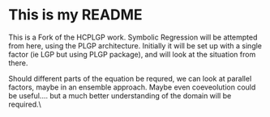 # This is my README
This is a Fork of the HCPLGP work.
Symbolic Regression will be attempted from here, using the PLGP architecture.
Initially it will be set up with a single factor (ie LGP but using PLGP package), and will look at the situation from there.

Should different parts of the equation be requred, we can look at parallel factors, maybe in an ensemble approach. Maybe even 
coeveolution could be useful.... but a much better understanding of the domain will be required.\

